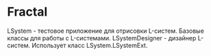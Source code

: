 # Fractal
LSystem - тестовое приложение для отрисовки L-систем. Базовые классы для работы с L-системами.
LSystemDesigner - дизайнер L-систем. Использует класс LSystem.LSystemExt.
